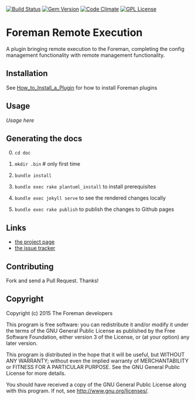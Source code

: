[![Build Status](https://img.shields.io/jenkins/s/http/ci.theforeman.org/test_plugin_foreman_remote_execution_master.svg)](http://ci.theforeman.org/job/test_plugin_foreman_remote_execution_master)
[![Gem Version](https://img.shields.io/gem/v/foreman_remote_execution.svg)](https://rubygems.org/gems/foreman_remote_execution)
[![Code Climate](https://codeclimate.com/github/theforeman/foreman_remote_execution/badges/gpa.svg)](https://codeclimate.com/github/theforeman/foreman_remote_execution)
[![GPL License](https://img.shields.io/github/license/theforeman/foreman_remote_execution.svg)](https://github.com/theforeman/foreman_remote_execution/blob/master/LICENSE)

# Foreman Remote Execution

A plugin bringing remote execution to the Foreman, completing the config 
management functionality with remote management functionality.

## Installation

See [How_to_Install_a_Plugin](http://projects.theforeman.org/projects/foreman/wiki/How_to_Install_a_Plugin)
for how to install Foreman plugins

## Usage

*Usage here*

## Generating the docs

0. ``cd doc``

0. ``mkdir .bin`` # only first time

1. ``bundle install``

2. ``bundle exec rake plantuml_install`` to install prerequisites

3. ``bundle exec jekyll serve`` to see the rendered changes locally

4. ``bundle exec rake publish`` to publish the changes to Github pages

## Links

* [the project page](http://theforeman.github.io/foreman_remote_execution/)
* [the issue tracker](http://projects.theforeman.org/projects/foreman_remote_execution)

## Contributing

Fork and send a Pull Request. Thanks!

## Copyright

Copyright (c) 2015 The Foreman developers

This program is free software: you can redistribute it and/or modify
it under the terms of the GNU General Public License as published by
the Free Software Foundation, either version 3 of the License, or
(at your option) any later version.

This program is distributed in the hope that it will be useful,
but WITHOUT ANY WARRANTY; without even the implied warranty of
MERCHANTABILITY or FITNESS FOR A PARTICULAR PURPOSE.  See the
GNU General Public License for more details.

You should have received a copy of the GNU General Public License
along with this program.  If not, see <http://www.gnu.org/licenses/>.

